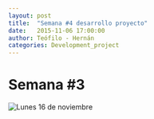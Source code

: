 ```yaml
---
layout: post
title:  "Semana #4 desarrollo proyecto"
date:   2015-11-06 17:00:00
author: Teófilo - Hernán
categories: Development_project
---
```


# Semana #3

![Lunes 16 de noviembre]({{site.baseurl}}/assets/project_progress/week04_02.jpg)
